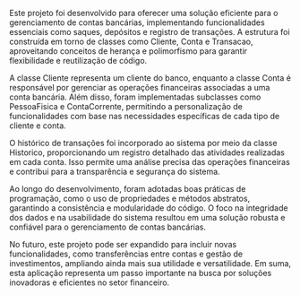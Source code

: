 Este projeto foi desenvolvido para oferecer uma solução eficiente para o gerenciamento de contas bancárias, implementando funcionalidades essenciais como saques, depósitos e registro de transações. A estrutura foi construída em torno de classes como Cliente, Conta e Transacao, aproveitando conceitos de herança e polimorfismo para garantir flexibilidade e reutilização de código.

A classe Cliente representa um cliente do banco, enquanto a classe Conta é responsável por gerenciar as operações financeiras associadas a uma conta bancária. Além disso, foram implementadas subclasses como PessoaFisica e ContaCorrente, permitindo a personalização de funcionalidades com base nas necessidades específicas de cada tipo de cliente e conta.

O histórico de transações foi incorporado ao sistema por meio da classe Historico, proporcionando um registro detalhado das atividades realizadas em cada conta. Isso permite uma análise precisa das operações financeiras e contribui para a transparência e segurança do sistema.

Ao longo do desenvolvimento, foram adotadas boas práticas de programação, como o uso de propriedades e métodos abstratos, garantindo a consistência e modularidade do código. O foco na integridade dos dados e na usabilidade do sistema resultou em uma solução robusta e confiável para o gerenciamento de contas bancárias.

No futuro, este projeto pode ser expandido para incluir novas funcionalidades, como transferências entre contas e gestão de investimentos, ampliando ainda mais sua utilidade e versatilidade. Em suma, esta aplicação representa um passo importante na busca por soluções inovadoras e eficientes no setor financeiro.
